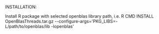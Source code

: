 INSTALLATION:

Install R package with selected openblas library path, i.e.
R CMD INSTALL OpenBlasThreads.tar.gz --configure-args='PKG_LIBS=-L/path/to/openblas/lib -lopenblas'
